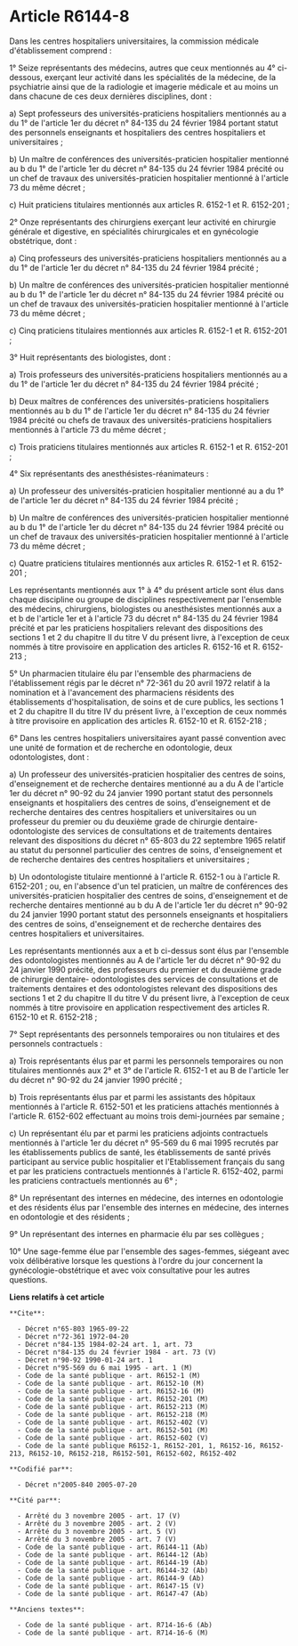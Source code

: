 # Article R6144-8

Dans les centres hospitaliers universitaires, la commission médicale d'établissement comprend :

1° Seize représentants des médecins, autres que ceux mentionnés au 4° ci-dessous, exerçant leur activité dans les spécialités
de la médecine, de la psychiatrie ainsi que de la radiologie et imagerie médicale et au moins un dans chacune de ces deux
dernières disciplines, dont :

a) Sept professeurs des universités-praticiens hospitaliers mentionnés au a du 1° de l'article 1er du décret n° 84-135 du 24
février 1984 portant statut des personnels enseignants et hospitaliers des centres hospitaliers et universitaires ;

b) Un maître de conférences des universités-praticien hospitalier mentionné au b du 1° de l'article 1er du décret n° 84-135
du 24 février 1984 précité ou un chef de travaux des universités-praticien hospitalier mentionné à l'article 73 du même
décret ;

c) Huit praticiens titulaires mentionnés aux articles R. 6152-1 et R. 6152-201 ;

2° Onze représentants des chirurgiens exerçant leur activité en chirurgie générale et digestive, en spécialités chirurgicales
et en gynécologie obstétrique, dont :

a) Cinq professeurs des universités-praticiens hospitaliers mentionnés au a du 1° de l'article 1er du décret n° 84-135 du 24
février 1984 précité ;

b) Un maître de conférences des universités-praticien hospitalier mentionné au b du 1° de l'article 1er du décret n° 84-135
du 24 février 1984 précité ou un chef de travaux des universités-praticien hospitalier mentionné à l'article 73 du même
décret ;

c) Cinq praticiens titulaires mentionnés aux articles R. 6152-1 et R. 6152-201 ;

3° Huit représentants des biologistes, dont :

a) Trois professeurs des universités-praticiens hospitaliers mentionnés au a du 1° de l'article 1er du décret n° 84-135 du 24
février 1984 précité ;

b) Deux maîtres de conférences des universités-praticiens hospitaliers mentionnés au b du 1° de l'article 1er du décret n°
84-135 du 24 février 1984 précité ou chefs de travaux des universités-praticiens hospitaliers mentionnés à l'article 73 du
même décret ;

c) Trois praticiens titulaires mentionnés aux articles R. 6152-1 et R. 6152-201 ;

4° Six représentants des anesthésistes-réanimateurs :

a) Un professeur des universités-praticien hospitalier mentionné au a du 1° de l'article 1er du décret n° 84-135 du 24
février 1984 précité ;

b) Un maître de conférences des universités-praticien hospitalier mentionné au b du 1° de l'article 1er du décret n° 84-135
du 24 février 1984 précité ou un chef de travaux des universités-praticien hospitalier mentionné à l'article 73 du même
décret ;

c) Quatre praticiens titulaires mentionnés aux articles R. 6152-1 et R. 6152-201 ;

Les représentants mentionnés aux 1° à 4° du présent article sont élus dans chaque discipline ou groupe de disciplines
respectivement par l'ensemble des médecins, chirurgiens, biologistes ou anesthésistes mentionnés aux a et b de l'article 1er
et à l'article 73 du décret n° 84-135 du 24 février 1984 précité et par les praticiens hospitaliers relevant des dispositions
des sections 1 et 2 du chapitre II du titre V du présent livre, à l'exception de ceux nommés à titre provisoire en
application des articles R. 6152-16 et R. 6152-213 ;

5° Un pharmacien titulaire élu par l'ensemble des pharmaciens de l'établissement régis par le décret n° 72-361 du 20 avril
1972 relatif à la nomination et à l'avancement des pharmaciens résidents des établissements d'hospitalisation, de soins et de
cure publics, les sections 1 et 2 du chapitre II du titre IV du présent livre, à l'exception de ceux nommés à titre
provisoire en application des articles R. 6152-10 et R. 6152-218 ;

6° Dans les centres hospitaliers universitaires ayant passé convention avec une unité de formation et de recherche en
odontologie, deux odontologistes, dont :

a) Un professeur des universités-praticien hospitalier des centres de soins, d'enseignement et de recherche dentaires
mentionné au a du A de l'article 1er du décret n° 90-92 du 24 janvier 1990 portant statut des personnels enseignants et
hospitaliers des centres de soins, d'enseignement et de recherche dentaires des centres hospitaliers et universitaires ou un
professeur du premier ou du deuxième grade de chirurgie dentaire-odontologiste des services de consultations et de
traitements dentaires relevant des dispositions du décret n° 65-803 du 22 septembre 1965 relatif au statut du personnel
particulier des centres de soins, d'enseignement et de recherche dentaires des centres hospitaliers et universitaires ;

b) Un odontologiste titulaire mentionné à l'article R. 6152-1 ou à l'article R. 6152-201 ; ou, en l'absence d'un tel
praticien, un maître de conférences des universités-praticien hospitalier des centres de soins, d'enseignement et de
recherche dentaires mentionné au b du A de l'article 1er du décret n° 90-92 du 24 janvier 1990 portant statut des personnels
enseignants et hospitaliers des centres de soins, d'enseignement et de recherche dentaires des centres hospitaliers et
universitaires.

Les représentants mentionnés aux a et b ci-dessus sont élus par l'ensemble des odontologistes mentionnés au A de l'article
1er du décret n° 90-92 du 24 janvier 1990 précité, des professeurs du premier et du deuxième grade de chirurgie dentaire-
odontologistes des services de consultations et de traitements dentaires et des odontologistes relevant des dispositions des
sections 1 et 2 du chapitre II du titre V du présent livre, à l'exception de ceux nommés à titre provisoire en application
respectivement des articles R. 6152-10 et R. 6152-218 ;

7° Sept représentants des personnels temporaires ou non titulaires et des personnels contractuels :

a) Trois représentants élus par et parmi les personnels temporaires ou non titulaires mentionnés aux 2° et 3° de l'article R.
6152-1 et au B de l'article 1er du décret n° 90-92 du 24 janvier 1990 précité ;

b) Trois représentants élus par et parmi les assistants des hôpitaux mentionnés à l'article R. 6152-501 et les praticiens
attachés mentionnés à l'article R. 6152-602 effectuant au moins trois demi-journées par semaine ;

c) Un représentant élu par et parmi les praticiens adjoints contractuels mentionnés à l'article 1er du décret n° 95-569 du 6
mai 1995 recrutés par les établissements publics de santé, les établissements de santé privés participant au service public
hospitalier et l'Etablissement français du sang et par les praticiens contractuels mentionnés à l'article R. 6152-402, parmi
les praticiens contractuels mentionnés au 6° ;

8° Un représentant des internes en médecine, des internes en odontologie et des résidents élus par l'ensemble des internes en
médecine, des internes en odontologie et des résidents ;

9° Un représentant des internes en pharmacie élu par ses collègues ;

10° Une sage-femme élue par l'ensemble des sages-femmes, siégeant avec voix délibérative lorsque les questions à l'ordre du
jour concernent la gynécologie-obstétrique et avec voix consultative pour les autres questions.

**Liens relatifs à cet article**

	**Cite**:

	  - Décret n°65-803 1965-09-22
	  - Décret n°72-361 1972-04-20
	  - Décret n°84-135 1984-02-24 art. 1, art. 73
	  - Décret n°84-135 du 24 février 1984 - art. 73 (V)
	  - Décret n°90-92 1990-01-24 art. 1
	  - Décret n°95-569 du 6 mai 1995 - art. 1 (M)
	  - Code de la santé publique - art. R6152-1 (M)
	  - Code de la santé publique - art. R6152-10 (M)
	  - Code de la santé publique - art. R6152-16 (M)
	  - Code de la santé publique - art. R6152-201 (M)
	  - Code de la santé publique - art. R6152-213 (M)
	  - Code de la santé publique - art. R6152-218 (M)
	  - Code de la santé publique - art. R6152-402 (V)
	  - Code de la santé publique - art. R6152-501 (M)
	  - Code de la santé publique - art. R6152-602 (V)
	  - Code de la santé publique R6152-1, R6152-201, 1, R6152-16, R6152-213, R6152-10, R6152-218, R6152-501, R6152-602, R6152-402

	**Codifié par**:

	  - Décret n°2005-840 2005-07-20

	**Cité par**:

	  - Arrêté du 3 novembre 2005 - art. 17 (V)
	  - Arrêté du 3 novembre 2005 - art. 2 (V)
	  - Arrêté du 3 novembre 2005 - art. 5 (V)
	  - Arrêté du 3 novembre 2005 - art. 7 (V)
	  - Code de la santé publique - art. R6144-11 (Ab)
	  - Code de la santé publique - art. R6144-12 (Ab)
	  - Code de la santé publique - art. R6144-19 (Ab)
	  - Code de la santé publique - art. R6144-32 (Ab)
	  - Code de la santé publique - art. R6144-9 (Ab)
	  - Code de la santé publique - art. R6147-15 (V)
	  - Code de la santé publique - art. R6147-47 (Ab)

	**Anciens textes**:

	  - Code de la santé publique - art. R714-16-6 (Ab)
	  - Code de la santé publique - art. R714-16-6 (M)
